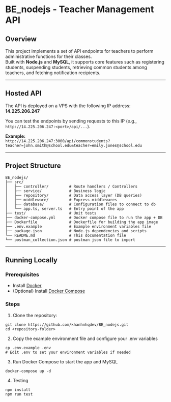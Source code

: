 # BE_nodejs - Teacher Management API

## Overview

This project implements a set of API endpoints for teachers to perform administrative functions for their classes.  
Built with **Node.js** and **MySQL**, it supports core features such as registering students, suspending students, retrieving common students among teachers, and fetching notification recipients.

---

## Hosted API

The API is deployed on a VPS with the following IP address:  
**14.225.206.247**

You can test the endpoints by sending requests to this IP (e.g., `http://14.225.206.247:<port>/api/...`).

**Example:**  
`http://14.225.206.247:3000/api/commonstudents?teacher=john.smith@school.edu&teacher=emily.jones@school.edu`

---

## Project Structure
```
BE_nodejs/
├── src/
│   ├── controller/         # Route handlers / Controllers
│   ├── service/            # Business logic
│   ├── repository/         # Data access layer (DB queries)
│   ├── middleware/         # Express middlewares
│   ├── database/           # Configuration files to connect to db
│   └── app.ts, server.ts   # Entry point of the app
├── test/                   # Unit tests
├── docker-compose.yml      # Docker compose file to run the app + DB
├── Dockerfile              # Dockerfile for building the app image
├── .env.example            # Example environment variables file
├── package.json            # Node.js dependencies and scripts
└── README.md               # This documentation file
└── postman_collection.json # postman json file to import

```
---

## Running Locally

### Prerequisites

- Install [Docker](https://docs.docker.com/get-docker/)
- (Optional) Install [Docker Compose](https://docs.docker.com/compose/install/)

### Steps

1. Clone the repository:
```
git clone https://github.com/khanhnhqdev/BE_nodejs.git
cd <repository-folder>
```

2. Copy the example environment file and configure your .env variables
```
cp .env.example .env
# Edit .env to set your environment variables if needed
```

3. Run Docker Compose to start the app and MySQL
```
docker-compose up -d
```

4. Testing
```
npm install
npm run test
```


